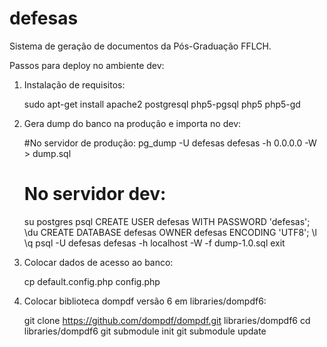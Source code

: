defesas
=======

Sistema de geração de documentos da Pós-Graduação FFLCH. 
 
Passos para deploy no ambiente dev:

1) Instalação de requisitos:
  
    sudo apt-get install apache2 postgresql php5-pgsql php5 php5-gd

2) Gera dump do banco na produção e importa no dev:

    #No servidor de produção:
    pg_dump -U defesas defesas -h 0.0.0.0 -W > dump.sql
    # No servidor dev:
    su postgres
    psql
    CREATE USER defesas WITH PASSWORD 'defesas';
    \du
    CREATE DATABASE defesas OWNER defesas ENCODING 'UTF8';
    \l
    \q
    psql -U defesas defesas -h localhost -W -f dump-1.0.sql 
    exit

3) Colocar dados de acesso ao banco:

    cp default.config.php config.php
    
4) Colocar biblioteca dompdf versão 6 em libraries/dompdf6:
 
    git clone https://github.com/dompdf/dompdf.git libraries/dompdf6
    cd libraries/dompdf6
    git submodule init
    git submodule update

